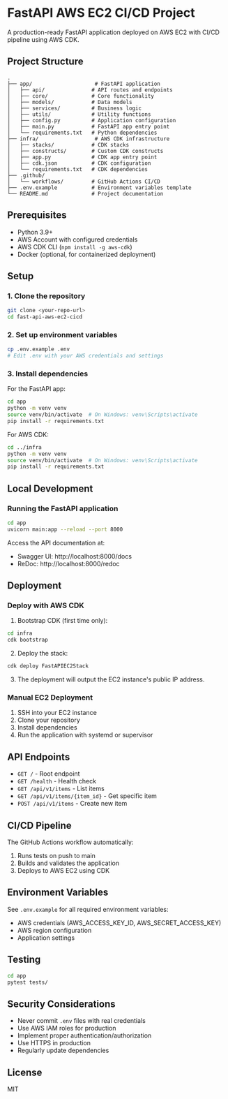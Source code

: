 # FastAPI AWS EC2 CI/CD Project

A production-ready FastAPI application deployed on AWS EC2 with CI/CD pipeline using AWS CDK.

## Project Structure

```
.
├── app/                    # FastAPI application
│   ├── api/               # API routes and endpoints
│   ├── core/              # Core functionality
│   ├── models/            # Data models
│   ├── services/          # Business logic
│   ├── utils/             # Utility functions
│   ├── config.py          # Application configuration
│   ├── main.py            # FastAPI app entry point
│   └── requirements.txt   # Python dependencies
├── infra/                  # AWS CDK infrastructure
│   ├── stacks/            # CDK stacks
│   ├── constructs/        # Custom CDK constructs
│   ├── app.py             # CDK app entry point
│   ├── cdk.json           # CDK configuration
│   └── requirements.txt   # CDK dependencies
├── .github/
│   └── workflows/         # GitHub Actions CI/CD
├── .env.example           # Environment variables template
└── README.md              # Project documentation
```

## Prerequisites

- Python 3.9+
- AWS Account with configured credentials
- AWS CDK CLI (`npm install -g aws-cdk`)
- Docker (optional, for containerized deployment)

## Setup

### 1. Clone the repository
```bash
git clone <your-repo-url>
cd fast-api-aws-ec2-cicd
```

### 2. Set up environment variables
```bash
cp .env.example .env
# Edit .env with your AWS credentials and settings
```

### 3. Install dependencies

For the FastAPI app:
```bash
cd app
python -m venv venv
source venv/bin/activate  # On Windows: venv\Scripts\activate
pip install -r requirements.txt
```

For AWS CDK:
```bash
cd ../infra
python -m venv venv
source venv/bin/activate  # On Windows: venv\Scripts\activate
pip install -r requirements.txt
```

## Local Development

### Running the FastAPI application
```bash
cd app
uvicorn main:app --reload --port 8000
```

Access the API documentation at:
- Swagger UI: http://localhost:8000/docs
- ReDoc: http://localhost:8000/redoc

## Deployment

### Deploy with AWS CDK

1. Bootstrap CDK (first time only):
```bash
cd infra
cdk bootstrap
```

2. Deploy the stack:
```bash
cdk deploy FastAPIEC2Stack
```

3. The deployment will output the EC2 instance's public IP address.

### Manual EC2 Deployment

1. SSH into your EC2 instance
2. Clone your repository
3. Install dependencies
4. Run the application with systemd or supervisor

## API Endpoints

- `GET /` - Root endpoint
- `GET /health` - Health check
- `GET /api/v1/items` - List items
- `GET /api/v1/items/{item_id}` - Get specific item
- `POST /api/v1/items` - Create new item

## CI/CD Pipeline

The GitHub Actions workflow automatically:
1. Runs tests on push to main
2. Builds and validates the application
3. Deploys to AWS EC2 using CDK

## Environment Variables

See `.env.example` for all required environment variables:
- AWS credentials (AWS_ACCESS_KEY_ID, AWS_SECRET_ACCESS_KEY)
- AWS region configuration
- Application settings

## Testing

```bash
cd app
pytest tests/
```

## Security Considerations

- Never commit `.env` files with real credentials
- Use AWS IAM roles for production
- Implement proper authentication/authorization
- Use HTTPS in production
- Regularly update dependencies

## License

MIT